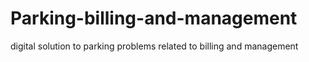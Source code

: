 # Parking-billing-and-management
digital solution to parking problems related to billing and management
